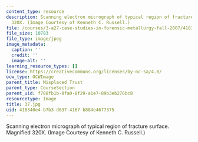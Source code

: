 ```yaml
---
content_type: resource
description: Scanning electron micrograph of typical region of fracture surface. Magnified
  320X. (Image Courtesy of Kenneth C. Russell.)
file: /courses/3-a27-case-studies-in-forensic-metallurgy-fall-2007/418340e4b7b3d6374167b884e4677375_37.jpg
file_size: 10783
file_type: image/jpeg
image_metadata:
  caption: ''
  credit: ''
  image-alt: ''
learning_resource_types: []
license: https://creativecommons.org/licenses/by-nc-sa/4.0/
ocw_type: OCWImage
parent_title: Misplaced Trust
parent_type: CourseSection
parent_uid: f788fb1b-8fa0-8f29-a1e7-89b3eb276bc8
resourcetype: Image
title: 37.jpg
uid: 418340e4-b7b3-d637-4167-b884e4677375
---
```

Scanning electron micrograph of typical region of fracture surface. Magnified 320X. (Image Courtesy of Kenneth C. Russell.)